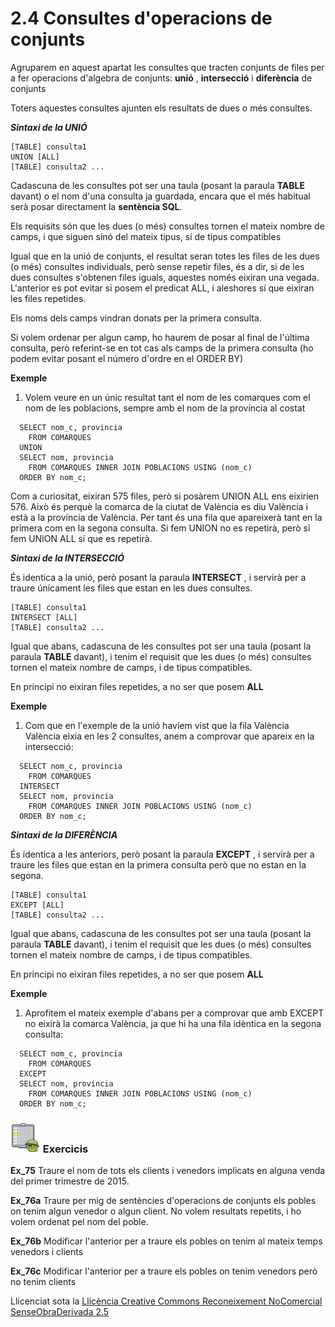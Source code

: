 # 2.4 Consultes d'operacions de conjunts

Agruparem en aquest apartat les consultes que tracten conjunts de files per a
fer operacions d'algebra de conjunts: **unió** , **intersecció** i
**diferència** de conjunts

Toters aquestes consultes ajunten els resultats de dues o més consultes.

**_Sintaxi de la UNIÓ_**
```
[TABLE] consulta1  
UNION [ALL]  
[TABLE] consulta2 ...
```
Cadascuna de les consultes pot ser una taula (posant la paraula **TABLE**
davant) o el nom d'una consulta ja guardada, encara que el més habitual serà
posar directament la **sentència SQL**.

Els requisits són que les dues (o més) consultes tornen el mateix nombre de
camps, i que siguen sinó del mateix tipus, sí de tipus compatibles

Igual que en la unió de conjunts, el resultat seran totes les files de les
dues (o més) consultes individuals, però sense repetir files, és a dir, si de
les dues consultes s'obtenen files iguals, aquestes només eixiran una vegada.
L'anterior es pot evitar si posem el predicat ALL, i aleshores sí que eixiran
les files repetides.

Els noms dels camps vindran donats per la primera consulta.

Si volem ordenar per algun camp, ho haurem de posar al final de l'última
consulta, però referint-se en tot cas als camps de la primera consulta (ho
podem evitar posant el número d'ordre en el ORDER BY)

**Exemple**

  1) Volem veure en un únic resultat tant el nom de les comarques com el nom de les poblacions, sempre amb el nom de la província al costat
```
  SELECT nom_c, provincia  
    FROM COMARQUES  
  UNION  
  SELECT nom, provincia  
    FROM COMARQUES INNER JOIN POBLACIONS USING (nom_c)  
  ORDER BY nom_c;
```
Com a curiositat, eixiran 575 files, però si posàrem UNION ALL ens eixirien
576. Això és perquè la comarca de la ciutat de València es diu València i està
a la província de València. Per tant és una fila que apareixerà tant en la
primera com en la segona consulta. Si fem UNION no es repetirà, però si fem
UNION ALL sí que es repetirà.

**_Sintaxi de la INTERSECCIÓ_**

És identica a la unió, però posant la paraula **INTERSECT** , i servirà per a
traure únicament les files que estan en les dues consultes.
```
[TABLE] consulta1  
INTERSECT [ALL]  
[TABLE] consulta2 ...
```
Igual que abans, cadascuna de les consultes pot ser una taula (posant la
paraula **TABLE** davant), i tenim el requisit que les dues (o més) consultes
tornen el mateix nombre de camps, i de tipus compatibles.

En principi no eixiran files repetides, a no ser que posem **ALL**

**Exemple**

  1) Com que en l'exemple de la unió havíem vist que la fila València València eixia en les 2 consultes, anem a comprovar que apareix en la intersecció:
```
  SELECT nom_c, provincia  
    FROM COMARQUES  
  INTERSECT  
  SELECT nom, provincia  
    FROM COMARQUES INNER JOIN POBLACIONS USING (nom_c)  
  ORDER BY nom_c;
```
**_Sintaxi de la DIFERÈNCIA_**

És identica a les anteriors, però posant la paraula **EXCEPT** , i servirà per
a traure les files que estan en la primera consulta però que no estan en la
segona.
```
[TABLE] consulta1  
EXCEPT [ALL]  
[TABLE] consulta2 ...
```
Igual que abans, cadascuna de les consultes pot ser una taula (posant la
paraula **TABLE** davant), i tenim el requisit que les dues (o més) consultes
tornen el mateix nombre de camps, i de tipus compatibles.

En principi no eixiran files repetides, a no ser que posem **ALL**

**Exemple**

  1) Aprofitem el mateix exemple d'abans per a comprovar que amb EXCEPT no eixirà la comarca València, ja que hi ha una fila idèntica en la segona consulta:
```
  SELECT nom_c, provincia  
    FROM COMARQUES  
  EXCEPT  
  SELECT nom, provincia  
    FROM COMARQUES INNER JOIN POBLACIONS USING (nom_c)  
  ORDER BY nom_c;
```
### ![](icon_activity.gif) Exercicis

**Ex_75** Traure el nom de tots els clients i venedors implicats en alguna
venda del primer trimestre de 2015.

**Ex_76a** Traure per mig de sentències d'operacions de conjunts els pobles on
tenim algun venedor o algun client. No volem resultats repetits, i ho volem
ordenat pel nom del poble.

**Ex_76b** Modificar l'anterior per a traure els pobles on tenim al mateix
temps venedors i clients

**Ex_76c** Modificar l'anterior per a traure els pobles on tenim venedors però
no tenim clients

Llicenciat sota la  [Llicència Creative Commons Reconeixement NoComercial
SenseObraDerivada 2.5](http://creativecommons.org/licenses/by-nc-nd/2.5/)


